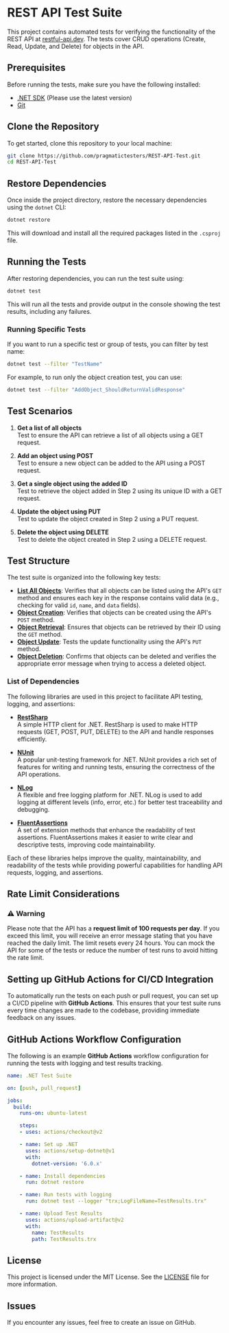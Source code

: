 

# REST API Test Suite

This project contains automated tests for verifying the functionality of the REST API at [restful-api.dev](https://restful-api.dev). The tests cover CRUD operations (Create, Read, Update, and Delete) for objects in the API.

## Prerequisites

Before running the tests, make sure you have the following installed:

- [.NET SDK](https://dotnet.microsoft.com/download) (Please use the latest version)
- [Git](https://git-scm.com/downloads)

## Clone the Repository

To get started, clone this repository to your local machine:

```bash
git clone https://github.com/pragmatictesters/REST-API-Test.git
cd REST-API-Test
```

## Restore Dependencies

Once inside the project directory, restore the necessary dependencies using the `dotnet` CLI:

```bash
dotnet restore
```

This will download and install all the required packages listed in the `.csproj` file.

## Running the Tests

After restoring dependencies, you can run the test suite using:

```bash
dotnet test
```

This will run all the tests and provide output in the console showing the test results, including any failures.

### Running Specific Tests

If you want to run a specific test or group of tests, you can filter by test name:

```bash
dotnet test --filter "TestName"
```

For example, to run only the object creation test, you can use:

```bash
dotnet test --filter "AddObject_ShouldReturnValidResponse"
```

## Test Scenarios

1. **Get a list of all objects**  
   Test to ensure the API can retrieve a list of all objects using a GET request.
   
2. **Add an object using POST**  
   Test to ensure a new object can be added to the API using a POST request.
   
3. **Get a single object using the added ID**  
   Test to retrieve the object added in Step 2 using its unique ID with a GET request.
   
4. **Update the object using PUT**  
   Test to update the object created in Step 2 using a PUT request.
   
5. **Delete the object using DELETE**  
   Test to delete the object created in Step 2 using a DELETE request.

## Test Structure

The test suite is organized into the following key tests:

- **[List All Objects](./REST-API-Tests/Tests/ObjectListingAndValidationTests.cs)**: Verifies that all objects can be listed using the API's `GET` method and ensures each key in the response contains valid data (e.g., checking for valid `id`, `name`, and `data` fields).
- **[Object Creation](./REST-API-Tests/Tests/ObjectCRUDTests.cs)**: Verifies that objects can be created using the API's `POST` method.
- **[Object Retrieval](./REST-API-Tests/Tests/ObjectCRUDTests.cs)**: Ensures that objects can be retrieved by their ID using the `GET` method.
- **[Object Update](./REST-API-Tests/Tests/ObjectCRUDTests.cs)**: Tests the update functionality using the API's `PUT` method.
- **[Object Deletion](./REST-API-Tests/Tests/ObjectCRUDTests.cs)**: Confirms that objects can be deleted and verifies the appropriate error message when trying to access a deleted object.


### List of Dependencies

The following libraries are used in this project to facilitate API testing, logging, and assertions:

- **[RestSharp](https://restsharp.dev/)**  
  A simple HTTP client for .NET. RestSharp is used to make HTTP requests (GET, POST, PUT, DELETE) to the API and handle responses efficiently.

- **[NUnit](https://nunit.org/)**  
  A popular unit-testing framework for .NET. NUnit provides a rich set of features for writing and running tests, ensuring the correctness of the API operations.

- **[NLog](https://nlog-project.org/)**  
  A flexible and free logging platform for .NET. NLog is used to add logging at different levels (info, error, etc.) for better test traceability and debugging.

- **[FluentAssertions](https://fluentassertions.com/)**  
  A set of extension methods that enhance the readability of test assertions. FluentAssertions makes it easier to write clear and descriptive tests, improving code maintainability.

Each of these libraries helps improve the quality, maintainability, and readability of the tests while providing powerful capabilities for handling API requests, logging, and assertions.


## Rate Limit Considerations 
### ⚠️ Warning

Please note that the API has a **request limit of 100 requests per day**. If you exceed this limit, you will receive an error message stating that you have reached the daily limit. The limit resets every 24 hours. You can mock the API for some of the tests or reduce the number of test runs to avoid hitting the rate limit.

## Setting up GitHub Actions for CI/CD Integration

To automatically run the tests on each push or pull request, you can set up a CI/CD pipeline with **GitHub Actions**. This ensures that your test suite runs every time changes are made to the codebase, providing immediate feedback on any issues.

## GitHub Actions Workflow Configuration

The following is an example **GitHub Actions** workflow configuration for running the tests with logging and test results tracking.

```yaml
name: .NET Test Suite

on: [push, pull_request]

jobs:
  build:
    runs-on: ubuntu-latest

    steps:
    - uses: actions/checkout@v2

    - name: Set up .NET
      uses: actions/setup-dotnet@v1
      with:
        dotnet-version: '6.0.x'

    - name: Install dependencies
      run: dotnet restore

    - name: Run tests with logging
      run: dotnet test --logger "trx;LogFileName=TestResults.trx"

    - name: Upload Test Results
      uses: actions/upload-artifact@v2
      with:
        name: TestResults
        path: TestResults.trx
```

## License

This project is licensed under the MIT License. See the [LICENSE](LICENSE) file for more information.

## Issues

If you encounter any issues, feel free to create an issue on GitHub.
